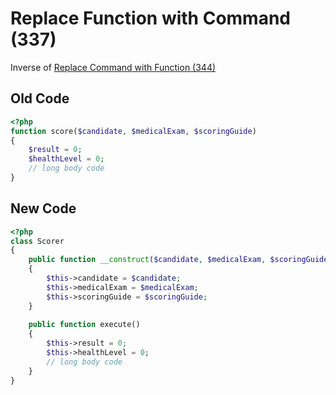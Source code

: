 # Replace Function with Command (337)

Inverse of [Replace Command with Function (344)](344_-_Replace_Command_with_Function.md)

## Old Code

```php
<?php
function score($candidate, $medicalExam, $scoringGuide)
{
    $result = 0;
    $healthLevel = 0;
    // long body code
}
```

## New Code

```php
<?php
class Scorer
{
    public function __construct($candidate, $medicalExam, $scoringGuide)
    {
        $this->candidate = $candidate;
        $this->medicalExam = $medicalExam;
        $this->scoringGuide = $scoringGuide;
    }
    
    public function execute()
    {
        $this->result = 0;
        $this->healthLevel = 0;
        // long body code
    }
}
```